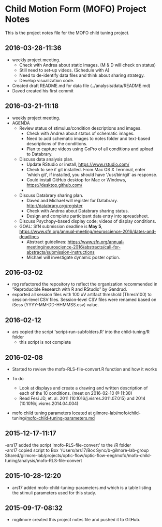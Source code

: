 # Child Motion Form (MOFO) Project Notes

This is the project notes file for the MOFO child tuning project.

## 2016-03-28-11:36

- weekly project meeting.
  - Check with Andrea about static images. (M & D will check on status)
  - Still need to set-up videos. (Schedule with A)
  - Need to de-identify data files and think about sharing strategy.
  - Develop visualization code.
- Created draft README.md for data file (../analysis/data/README.md)
- Daved created his first commit 

## 2016-03-21-11:18

- weekly project meeting.
- AGENDA
  - Review status of stimulus/condition descriptions and images.
      - Check with Andrea about status of schematic images.
      - Need to add schematic images to notes folder and text-based descriptions of the conditions.
      - Plan to capture videos using GoPro of all conditions and upload to Databrary.
  - Discuss data analysis plan.
      - Update RStudio or install, <https://www.rstudio.com/>
      - Check to see if git installed. From Mac OS X Terminal, enter 'which git', if installed, you should have '/usr/bin/git' as response.
      - Could install GitHub desktop for Mac or Windows, <https://desktop.github.com/>
      - 
  - Discuss Databrary sharing plan.
      - Daved and Michael will register for Databrary.
  <http://databrary.org/register>
      - Check with Andrea about Databrary sharing status.
      - Design and complete participant data entry into spreadsheet.
  - Discuss Psychopy-based display code; videos of display conditions.
  - GOAL: SfN submission deadline is **May 5**, <https://www.sfn.org/annual-meeting/neuroscience-2016/dates-and-deadlines>
      - Abstract guidelines: <https://www.sfn.org/annual-meeting/neuroscience-2016/abstracts/call-for-abstracts/submission-instructions>
      - Michael will investigate dynamic poster option.

## 2016-03-02

- rog refactored the repository to reflect the organization recommended in "Reproducible Research with R and RStudio" by Gandrud.
- exported all session files with 100 uV artifact threshold (Thresh100) to session-level CSV files. Session-level CSV files were renamed based on iSess (YYYY-MM-DD-HHMMSS.csv) value.

## 2016-02-12
- ars copied the script 'script-run-subfolders.R' into the child-tuning/R folder
  - this script is not complete

## 2016-02-08  

- Started to review the mofo-RLS-file-convert.R function and how it works  

- To do  
  - Look at displays and create a drawing and written description of each of the 10 conditions. (meet on 2016-02-10 @ 11:30)
  - Read Fesi JD, et. al. 2011 (10.1016/j.visres.2011.07.015) and 2014 (10.1016/j.visres.2014.04.004)

- mofo child tuning parameters located at gilmore-lab/mofo/child-tuning/[mofo-child-tuning-parameters.md](https://github.com/gilmore-lab/mofo/blob/master/child-tuning/mofo-child-tuning-parameters.md)


## 2015-12-17-11:17

-ars17 added the script 'mofo-RLS-file-convert' to the /R folder  
-ars17 copied script to Box '/Users/ars17/Box Sync/b-gilmore-lab-group Shared/gilmore-lab/projects/optic-flow/optic-flow-eeg/mofo/mofo-child-tuning/analysis/mofo-RLS-file-convert

## 2015-10-28-12:20

- ars17 added mofo-child-tuning-parameters.md which is a table listing the stimuli parameters used for this study.

## 2015-09-17-08:32

- rogilmore created this project notes file and pushed it to GitHub.

